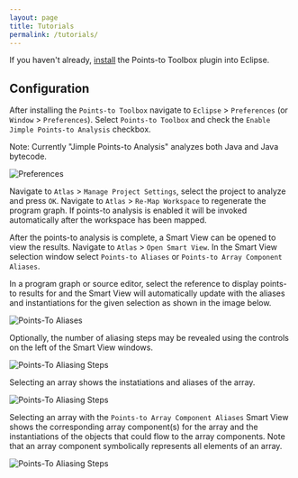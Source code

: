 ```yaml
---
layout: page
title: Tutorials
permalink: /tutorials/
---
```


If you haven't already, [install](/points-to-toolbox/install) the Points-to Toolbox plugin into Eclipse.

## Configuration
After installing the `Points-to Toolbox` navigate to `Eclipse` &gt; `Preferences` (or `Window` &gt; `Preferences`). Select `Points-to Toolbox` and check the `Enable Jimple Points-to Analysis` checkbox.

Note: Currently "Jimple Points-to Analysis" analyzes both Java and Java bytecode.

![Preferences](../images/preferences.png)

Navigate to `Atlas` &gt; `Manage Project Settings`, select the project to analyze and press `OK`. Navigate to `Atlas` &gt; `Re-Map Workspace` to regenerate the program graph. If points-to analysis is enabled it will be invoked automatically after the workspace has been mapped.

After the points-to analysis is complete, a Smart View can be opened to view the results.  Navigate to `Atlas` &gt; `Open Smart View`.  In the Smart View selection window select `Points-to Aliases` or `Points-to Array Component Aliases`.

In a program graph or source editor, select the reference to display points-to results for and the Smart View will automatically update with the aliases and instantiations for the given selection as shown in the image below.

![Points-To Aliases](../images/points-to-alias.png)

Optionally, the number of aliasing steps may be revealed using the controls on the left of the Smart View windows.

![Points-To Aliasing Steps](../images/points-to-alias-steps.png)

Selecting an array shows the instatiations and aliases of the array.

![Points-To Aliasing Steps](../images/points-to-array-aliases.png)

Selecting an array with the `Points-to Array Component Aliases` Smart View shows the corresponding array component(s) for the array and the instantiations of the objects that could flow to the array components. Note that an array component symbolically represents all elements of an array.

![Points-To Aliasing Steps](../images/points-to-array-component-aliases.png)